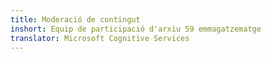 ```yaml
---
title: Moderació de contingut
inshort: Equip de participació d'arxiu 59 emmagatzematge
translator: Microsoft Cognitive Services
---
```





